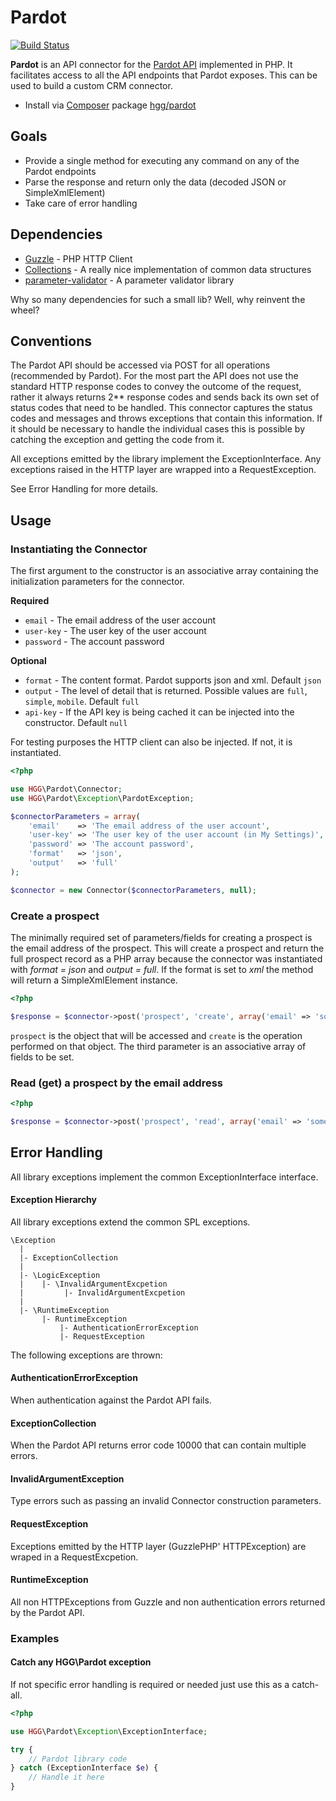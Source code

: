 # Pardot

[![Build Status](https://travis-ci.org/hglattergotz/pardot.png)](https://travis-ci.org/hglattergotz/pardot)

**Pardot** is an API connector for the [Pardot API](http://developer.pardot.com/kb/api-version-3/introduction-table-of-contents) implemented in PHP. It facilitates
access to all the API endpoints that Pardot exposes. This can be used to build a custom CRM connector.

* Install via [Composer](http://getcomposer.org) package [hgg/pardot](https://packagist.org/packages/hgg/pardot)

## Goals

 * Provide a single method for executing any command on any of the Pardot endpoints
 * Parse the response and return only the data (decoded JSON or SimpleXmlElement)
 * Take care of error handling

## Dependencies

 * [Guzzle](http://docs.guzzlephp.org/en/latest/#) - PHP HTTP Client
 * [Collections](https://github.com/IcecaveStudios/collections) - A really nice implementation of common data structures
 * [parameter-validator](https://github.com/hglattergotz/parameter-validator) - A parameter validator library

Why so many dependencies for such a small lib? Well, why reinvent the wheel?

## Conventions

The Pardot API should be accessed via POST for all operations (recommended by Pardot).
For the most part the API does not use the standard HTTP response codes to convey the
outcome of the request, rather it always returns 2** response codes and sends back its
own set of status codes that need to be handled.
This connector captures the status codes and messages and throws exceptions that
contain this information. If it should be necessary to handle the individual cases
this is possible by catching the exception and getting the code from it.

All exceptions emitted by the library implement the ExceptionInterface. Any
exceptions raised in the HTTP layer are wrapped into a RequestException.

See Error Handling for more details.

## Usage

### Instantiating the Connector

The first argument to the constructor is an associative array containing the
initialization parameters for the connector.

**Required**

 * ```email``` - The email address of the user account
 * ```user-key``` - The user key of the user account
 * ```password``` - The account password

**Optional**

 * ```format``` - The content format. Pardot supports json and xml. Default ```json```
 * ```output``` - The level of detail that is returned. Possible values are ```full```, ```simple```, ```mobile```. Default ```full```
 * ```api-key``` - If the API key is being cached it can be injected into the constructor. Default ```null```

For testing purposes the HTTP client can also be injected. If not, it is instantiated.

```php
<?php

use HGG\Pardot\Connector;
use HGG\Pardot\Exception\PardotException;

$connectorParameters = array(
    'email'    => 'The email address of the user account',
    'user-key' => 'The user key of the user account (in My Settings)',
    'password' => 'The account password',
    'format'   => 'json',
    'output'   => 'full'
);

$connector = new Connector($connectorParameters, null);
```

### Create a prospect

The minimally required set of parameters/fields for creating a prospect is the
email address of the prospect.
This will create a prospect and return the full prospect record as a PHP array
because the connector was instantiated with *format = json* and *output = full*.
If the format is set to *xml* the method will return a SimpleXmlElement instance.

```php
<?php

$response = $connector->post('prospect', 'create', array('email' => 'some@example.com'));
```

```prospect``` is the object that will be accessed and ```create``` is the operation
performed on that object. The third parameter is an associative array of fields to be
set.

### Read (get) a prospect by the email address

```php
<?php

$response = $connector->post('prospect', 'read', array('email' => 'some@example.com'));
```

## Error Handling

All library exceptions implement the common ExceptionInterface interface.

#### Exception Hierarchy

All library exceptions extend the common SPL exceptions.

```
\Exception
  |
  |- ExceptionCollection
  |
  |- \LogicException
  |    |- \InvalidArgumentExcpetion
  |         |- InvalidArgumentExcpetion
  |
  |- \RuntimeException
       |- RuntimeException
           |- AuthenticationErrorException
           |- RequestException
```

The following exceptions are thrown:

#### AuthenticationErrorException

When authentication against the Pardot API fails.

#### ExceptionCollection

When the Pardot API returns error code 10000 that can contain multiple errors.

#### InvalidArgumentException

Type errors such as passing an invalid Connector construction parameters.

#### RequestException

Exceptions emitted by the HTTP layer (GuzzlePHP' HTTPException) are wraped in a
RequestExcpetion.

#### RuntimeException

All non HTTPExceptions from Guzzle and non authentication errors returned by the
Pardot API.

### Examples

#### Catch any HGG\Pardot exception

If not specific error handling is required or needed just use this as a catch-all.

```php
<?php

use HGG\Pardot\Exception\ExceptionInterface;

try {
    // Pardot library code
} catch (ExceptionInterface $e) {
    // Handle it here
}
```


